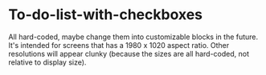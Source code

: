# To-do-list-with-checkboxes

All hard-coded, maybe change them into customizable blocks in the future.
It's intended for screens that has a 1980 x 1020 aspect ratio. Other resolutions will appear clunky (because the sizes are all hard-coded, not relative to display size).
